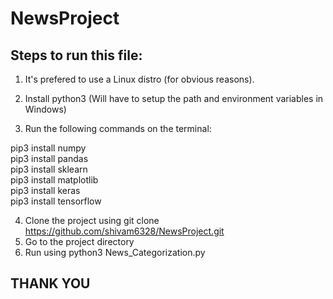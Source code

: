# NewsProject

## Steps to run this file:

1. It's prefered to use a Linux distro (for obvious reasons).
2. Install python3 (Will have to setup the path and environment variables in Windows)

3. Run the following commands on the terminal:

  pip3 install numpy  
  pip3 install pandas  
  pip3 install sklearn  
  pip3 install matplotlib  
  pip3 install keras  
  pip3 install tensorflow  

4. Clone the project using git clone https://github.com/shivam6328/NewsProject.git
5. Go to the project directory
6. Run using python3 News_Categorization.py

## THANK YOU
